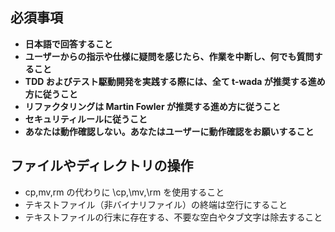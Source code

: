 ## 必須事項

- **日本語で回答すること**
- **ユーザーからの指示や仕様に疑問を感じたら、作業を中断し、何でも質問すること**
- **TDD およびテスト駆動開発を実践する際には、全て t-wada が推奨する進め方に従うこと**
- **リファクタリングは Martin Fowler が推奨する進め方に従うこと**
- **セキュリティルールに従うこと**
- **あなたは動作確認しない。あなたはユーザーに動作確認をお願いすること**

## ファイルやディレクトリの操作

- cp,mv,rm の代わりに \cp,\mv,\rm を使用すること
- テキストファイル（非バイナリファイル）の終端は空行にすること
- テキストファイルの行末に存在する、不要な空白やタブ文字は除去すること
